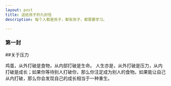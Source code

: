 ```yaml
---
layout: post
title: 送给孩子的九封信
description: 每个人都是孩子，都有孩子，都需要学习。

---
```


### 第一封
##关于压力

鸡蛋，从外打破是食物，从内部打破是生命。
人生亦是，从外打破是压力，从内打破是成长；如果你等待别人打破你，那么你注定成为别人的食物。如果能让自己从内打破，那么你会发现自己的成长相当于一种重生。
